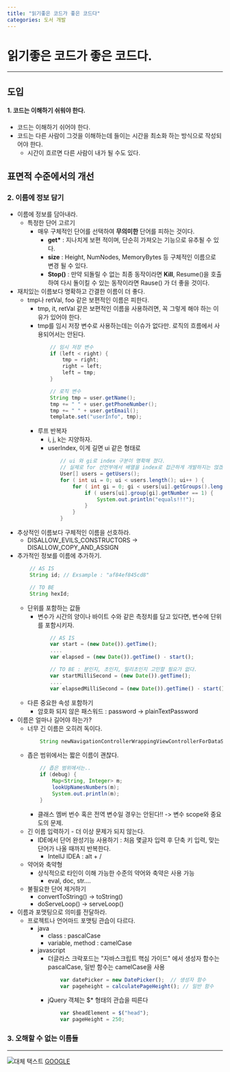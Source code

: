 ```yaml
---
title: "읽기좋은 코드가 좋은 코드다"
categories: 도서 개발
---
```

읽기좋은 코드가 좋은 코드다.
=======
---
## 도입
#### 1. 코드는 이해하기 쉬워야 한다.
- 코드는 이해하기 쉬어야 한다.
- 코드는 다른 사람이 그것을 이해하는데 들이는 시간을 최소화 하는 방식으로 작성되어야 한다.
  - 시간이 흐르면 다른 사람이 내가 될 수도 있다.
## 표면적 수준에서의 개선
### 2. 이름에 정보 담기
- 이름에 정보를 담아내라.
  - 특정한 단어 고르기
    - 매우 구체적인 단어를 선택하여 __무의미한__ 단어를 피하는 것이다.
      - __get*__ : 지나치게 보편 적이며, 단순히 가져오는 기능으로 유추될 수 있다.
      - __size__ : Height, NumNodes, MemoryBytes 등 구체적인 이름으로 변경 될 수 있다.
      - __Stop()__ : 만약 되돌릴 수 없는 최종 동작이라면 __Kill__, Resume()을 호출하여 다시 돌이킬 수 있는 동작이라면 Rause() 가 더 좋을 것이다.
- 재치있는 이름보다 명확하고 간결한 이름이 더 좋다.
  - tmp나 retVal, foo 같은 보편적인 이름은 피한다.
    - tmp, it, retVal 같은 보편적인 이름을 사용하려면, 꼭 그렇게 해야 하는 이유가 있어야 한다.
    - tmp를 임시 저장 변수로 사용하는데는 이슈가 없다만. 로직의 흐름에서 사용되어서는 안된다.
        ```java
            // 임시 저장 변수
            if (left < right) {
                tmp = right;
                right = left;
                left = tmp;
            }

            // 로직 변수
            String tmp = user.getName();
            tmp += " " + user.getPhoneNumber();
            tmp += " " + user.getEmail();
            template.set("userInfo", tmp);
        ```
    - 루프 반복자
      - i, j, k는 지양하자.
      - userIndex, 이게 길면 ui 같은 형태로
          ```java
              // ui 와 gi로 index 구분이 명확해 졌다.
              // 실제로 for 선언부에서 배열을 index로 접근하게 개발하지는 얺겠지만..
              User[] users = getUsers();
              for ( int ui = 0; ui < users.length(); ui++ ) {
                  for ( int gi = 0; gi < users[ui].getGroups().length(); gi++ ) {
                      if ( users[ui].group[gi].getNumber == 1) {
                          System.out.println("equals!!!");
                      }
                  }
              }
        ```
- 추상적인 이름보다 구체적인 이름을 선호하라.
  - DISALLOW_EVILS_CONSTRUCTORS -> DISALLOW_COPY_AND_ASSIGN
- 추가적인 정보를 이름에 추가하기.
    ```java
        // AS IS
        String id; // Exsample : "af84ef845cd8"

        // TO BE
        String hexId;
    ```
    - 단위를 포함하는 값들
      - 변수가 시간의 양이나 바이트 수와 같은 측정치를 담고 있다면, 변수에 단위를 포함시키자.
        ```javascript
            // AS IS
            var start = (new Date()).getTime();
            ....
            var elapsed = (new Date()).getTime() - start();

            // TO BE : 분인지, 초인지, 밀리초인지 고민할 필요가 없다.
            var startMilliSecond = (new Date()).getTime();
            ....
            var elapsedMilliSecond = (new Date()).getTime() - start();
        ```
    - 다른 중요한 속성 포함하기
      - 암호화 되지 않은 패스워드 : password -> plainTextPassword
- 이름은 얼마나 길어야 하는가?
  - 너무 긴 이름은 오히려 독이다.
    ```java
        String newNavigationControllerWrappingViewControllerForDataSource......
    ```
  - 좁은 범위에서는 짧은 이름이 괜찮다.
    ```java
        // 좁은 범위에서는..
        if (debug) {
            Map<String, Integer> m;
            lookUpNamesNumbers(m);
            System.out.println(m);
        }
    ```
    - 클래스 멤버 번수 혹은 전역 변수일 경우는 안된다!! -> 변수 scope와 중요도의 문제.
  - 긴 이름 입력하기 - 더 이상 문제가 되지 않는다.
    - IDE에서 단어 완성기능 사용하기 : 처음 몇글자 입력 후 단축 키 입력, 맞는 단어가 나올 때까지 반복한다.
      - IntellJ IDEA : alt + /
  - 약어와 축약형
    - 상식적으로 타인이 이해 가능한 수준의 약어와 축약은 사용 가능
      - eval, doc, str....
  - 불필요한 단어 제거하기
    - convertToString() -> toString()
    - doServeLoop() -> serveLoop()
- 이름과 포맷팅으로 의미를 전달하라.
  - 프로젝트나 언어마드 포맷팅 관습이 다르다.
    - java
      - class : pascalCase
      - variable, method : camelCase
    - javascript
      - 더글라스 크락포드는 "자바스크립트 핵심 가이드" 에서 생성자 함수는 pascalCase, 일반 함수는 camelCase을 사용
        ```javascript
            var datePicker = new DatePicker();  // 생성자 함수
            var pageheight = calculatePageHeight(); // 일반 함수
        ```
      - jQuery 객체는 $* 형태의 관습을 띠른다
        ```javascript
            var $headElement = $("head");
            var pageHeight = 250;
        ```
### 3. 오해할 수 없는 이름들


----


![대체 택스트](http://www.gstatic.com/webp/gallery/5.jpg "링크 설명(title)을 작성하세요.")
[GOOGLE](https://google.com)